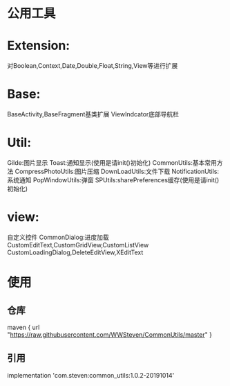 # 公用工具
# Extension:
  对Boolean,Context,Date,Double,Float,String,View等进行扩展
# Base:
  BaseActivity,BaseFragment基类扩展
  ViewIndcator底部导航栏
# Util:
  Gilde:图片显示
  Toast:通知显示(使用是请init()初始化)
  CommonUtils:基本常用方法
  CompressPhotoUtils:图片压缩
  DownLoadUtils:文件下载
  NotificationUtils:系统通知
  PopWindowUtils:弹窗
  SPUtils:sharePreferences缓存(使用是请init()初始化)
# view:
  自定义控件
  CommonDialog:进度加载
  CustomEditText,CustomGridView,CustomListView
  CustomLoadingDialog,DeleteEditView,XEditText
  
# 使用 
## 仓库 
  maven { url "https://raw.githubusercontent.com/WWSteven/CommonUtils/master" }
## 引用
  implementation 'com.steven:common_utils:1.0.2-20191014'
 
